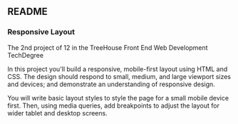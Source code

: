 ## README

### Responsive Layout

The 2nd project of 12 in the TreeHouse Front End Web Development TechDegree

In this project you'll build a responsive, mobile-first layout using HTML and CSS. The design should respond to small, medium, and large viewport sizes and devices; and demonstrate an understanding of responsive design.

You will write basic layout styles to style the page for a small mobile device first. Then, using media queries, add breakpoints to adjust the layout for wider tablet and desktop screens.